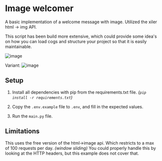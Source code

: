 # Image welcomer

A basic implementation of a welcome message with image. Utilized the xiler html -> img
API.

This script has been build more extensive, which could provide some idea's on how you
can load cogs and structure your project so that it is easily maintainable.

![image](https://user-images.githubusercontent.com/38541241/162184018-770c8568-4a51-48d8-8f71-e8df68ef62eb.png)

Variant:
![image](https://user-images.githubusercontent.com/38541241/162183991-39a0d3ca-8b77-406f-9c4c-41c213ba3c99.png)

## Setup

1.  Install all dependencies with pip from the requirements.txt
    file. _(`pip install -r requirements.txt`)_

2.  Copy the `.env.example` file to `.env`, and fill in the expected values.

3.  Run the `main.py` file.

## Limitations

This uses the free version of the html->image api. Which restricts to a max of 100
requests per day. _(window sliding)_
You could properly handle this by looking at the HTTP headers, but this example does not
cover that.
